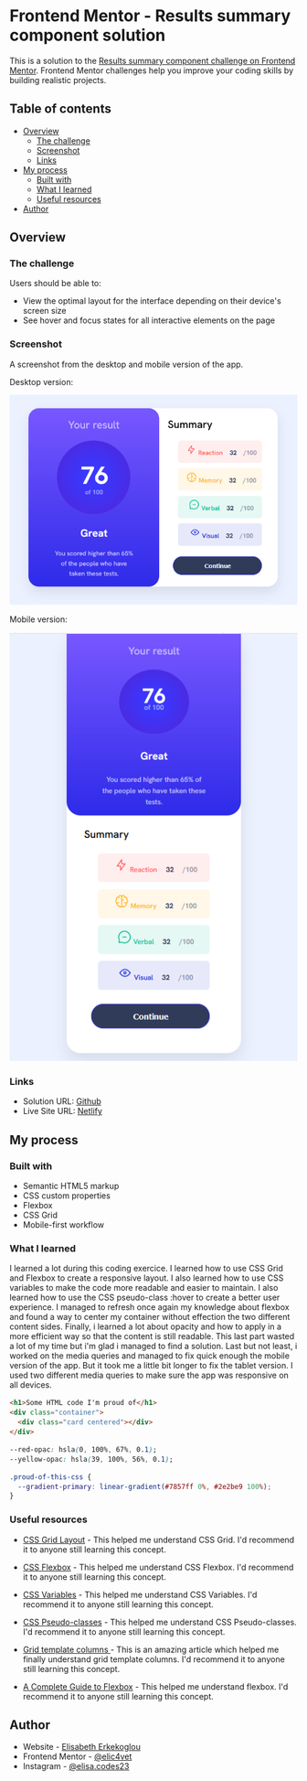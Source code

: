 # Frontend Mentor - Results summary component solution

This is a solution to the [Results summary component challenge on Frontend Mentor](https://www.frontendmentor.io/challenges/results-summary-component-CE_K6s0maV). Frontend Mentor challenges help you improve your coding skills by building realistic projects.

## Table of contents

- [Overview](#overview)
  - [The challenge](#the-challenge)
  - [Screenshot](#screenshot)
  - [Links](#links)
- [My process](#my-process)
  - [Built with](#built-with)
  - [What I learned](#what-i-learned)
  - [Useful resources](#useful-resources)
- [Author](#author)

## Overview

### The challenge

Users should be able to:

- View the optimal layout for the interface depending on their device's screen size
- See hover and focus states for all interactive elements on the page

### Screenshot

A screenshot from the desktop and mobile version of the app.

Desktop version:

![](./assets/images/Desktop-App.png)

Mobile version:

![](./assets/images/mobile-App.png)

### Links

- Solution URL: [Github](https://github.com/elic4vet/results-component)
- Live Site URL: [Netlify](https://results-summary23.netlify.app/)

## My process

### Built with

- Semantic HTML5 markup
- CSS custom properties
- Flexbox
- CSS Grid
- Mobile-first workflow

### What I learned

I learned a lot during this coding exercice. I learned how to use CSS Grid and Flexbox to create a responsive layout. I also learned how to use CSS variables to make the code more readable and easier to maintain. I also learned how to use the CSS pseudo-class :hover to create a better user experience. I managed to refresh once again my knowledge about flexbox and found a way to center my container without effection the two different content sides. Finally, i learned a lot about opacity and how to apply in a more efficient way so that the content is still readable. This last part wasted a lot of my time but i'm glad i managed to find a solution. Last but not least, i worked on the media queries and managed to fix quick enough the mobile version of the app. But it took me a little bit longer to fix the tablet version. I used two different media queries to make sure the app was responsive on all devices.

```html
<h1>Some HTML code I'm proud of</h1>
<div class="container">
  <div class="card centered"></div>
</div>
```

```css
--red-opac: hsla(0, 100%, 67%, 0.1);
--yellow-opac: hsla(39, 100%, 56%, 0.1);
```

```css
.proud-of-this-css {
  --gradient-primary: linear-gradient(#7857ff 0%, #2e2be9 100%);
}
```

### Useful resources

- [CSS Grid Layout](https://developer.mozilla.org/en-US/docs/Web/CSS/CSS_Grid_Layout) - This helped me understand CSS Grid. I'd recommend it to anyone still learning this concept.

- [CSS Flexbox](https://developer.mozilla.org/en-US/docs/Web/CSS/CSS_Flexible_Box_Layout/Basic_Concepts_of_Flexbox) - This helped me understand CSS Flexbox. I'd recommend it to anyone still learning this concept.

- [CSS Variables](https://developer.mozilla.org/en-US/docs/Web/CSS/Using_CSS_custom_properties) - This helped me understand CSS Variables. I'd recommend it to anyone still learning this concept.

- [CSS Pseudo-classes](https://developer.mozilla.org/en-US/docs/Web/CSS/Pseudo-classes) - This helped me understand CSS Pseudo-classes. I'd recommend it to anyone still learning this concept.

- [Grid template columns ](https://developer.mozilla.org/en-US/docs/Web/CSS/grid-template-columns) - This is an amazing article which helped me finally understand grid template columns. I'd recommend it to anyone still learning this concept.

- [A Complete Guide to Flexbox](https://css-tricks.com/snippets/css/a-guide-to-flexbox/) - This helped me understand flexbox. I'd recommend it to anyone still learning this concept.

## Author

- Website - [Elisabeth Erkekoglou ](https://www.linkedin.com/in/eerkekoglou/)
- Frontend Mentor - [@elic4vet](https://www.frontendmentor.io/profile/elic4vet)
- Instagram - [@elisa.codes23](https://www.instagram.com/elisa.codes23/)
